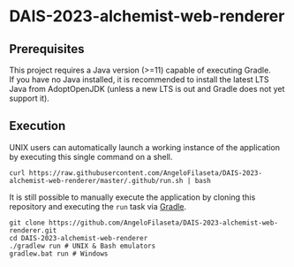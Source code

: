 # DAIS-2023-alchemist-web-renderer

## Prerequisites
This project requires a Java version (>=11) capable of executing Gradle.  
If you have no Java installed, it is recommended to install the latest LTS Java from AdoptOpenJDK (unless a new LTS is
out and Gradle does not yet support it).

## Execution
UNIX users can automatically launch a working instance of the application by executing this single command on a shell.
```shell
curl https://raw.githubusercontent.com/AngeloFilaseta/DAIS-2023-alchemist-web-renderer/master/.github/run.sh | bash
```
It is still possible to manually execute the application by cloning this repository and executing the `run` 
task via [Gradle](https://gradle.org/).
```shell
git clone https://github.com/AngeloFilaseta/DAIS-2023-alchemist-web-renderer.git
cd DAIS-2023-alchemist-web-renderer
./gradlew run # UNIX & Bash emulators
gradlew.bat run # Windows
```
